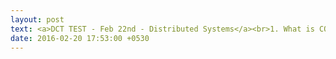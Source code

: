 ```yaml
---
layout: post
text: <a>DCT TEST - Feb 22nd - Distributed Systems</a><br>1. What is CORBA and IDL (2)?<br>2. What is Message Passing Interface? (2)<br>3. List the methods of Indirect Communication? (2)<br>4. What is Shared Memory approach? Draw it's architecture. (2)<br>5. Explain working of RMI. (8)<br>6. Ellaborate the working of RMI with examples of Java RMI. (8)<br><a href="https://drive.google.com/open?id=1SQqAnOJ0R7sDYJbFTsRjr011CXt_zS18KZA4YOrDJ2o">Click here</a> for simplified Java RMI program</a>
date: 2016-02-20 17:53:00 +0530
---
```

